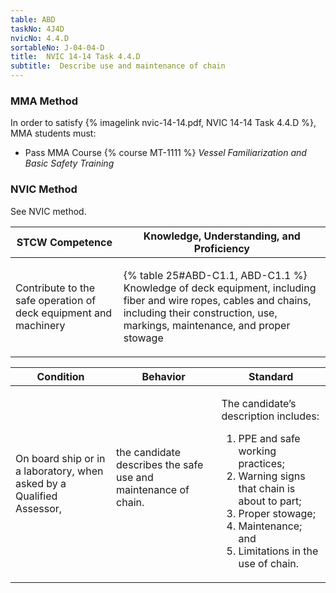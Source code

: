 ```yaml
---
table: ABD
taskNo: 4J4D
nvicNo: 4.4.D 
sortableNo: J-04-04-D
title:  NVIC 14-14 Task 4.4.D
subtitle:  Describe use and maintenance of chain
---
```



### MMA Method

In order to satisfy  {% imagelink nvic-14-14.pdf, NVIC 14-14 Task 4.4.D %}, MMA students must:

* Pass MMA Course {% course MT-1111 %}  *Vessel Familiarization and Basic Safety Training*


### NVIC Method

<a onclick="togglevisibility('nvic_methods')" >See NVIC method.</a>

<div id='nvic_methods' class='hide'>

<table>
<thead>
<tr>
<th class='forty'> STCW Competence </th>
<th class='sixty'> Knowledge, Understanding, and Proficiency </th>
</tr>
</thead>




<tbody>
<tr><td markdown='1'>

Contribute to the safe operation of deck equipment and machinery

</td><td markdown='1'>

{% table 25#ABD-C1.1, ABD-C1.1 %} Knowledge of deck equipment, including fiber and wire ropes, cables and chains, including their construction, use, markings, maintenance, and proper stowage

</td></tr>


</tbody>
</table>


<table>
<thead>
<tr><th class='twenty'>  Condition </th><th class='twenty'> Behavior </th><th  class='sixty'>Standard </th></tr>
</thead>
<tbody >



<tr><td markdown='1'>

On board ship or in a laboratory, when asked by a Qualified Assessor,

</td><td markdown='1'>

the candidate describes the safe use and maintenance of chain.

<br>

<div class="tooltip" markdown='1'>



</div>


</td><td markdown='1'>

The candidate’s description includes:

1. PPE and safe working practices;
2. Warning signs that chain is about to part;
3. Proper stowage;
4. Maintenance; and
5. Limitations in the use of chain. 

</td></tr>
</tbody>
</table>
</div>
